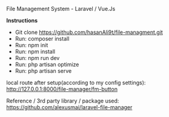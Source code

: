 File Management System - Laravel / Vue.Js

**Instructions**
- Git clone https://github.com/hasanAli9t/file-managment.git
- Run: composer install
- Run: npm init
- Run: npm install
- Run: npm run dev
- Run: php artisan optimize
- Run: php artisan serve 

local route after setup(according to my config settings):
http://127.0.0.1:8000/file-manager/fm-button

Reference / 3rd party library / package used: 
https://github.com/alexusmai/laravel-file-manager
